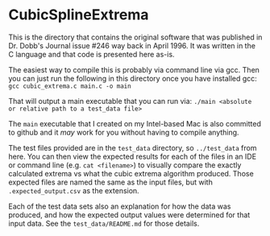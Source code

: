 # CubicSplineExtrema

This is the directory that contains the original software that was published in Dr. Dobb's Journal issue #246 way back in April 1996. It was written in the C language and that code is presented here as-is.

The easiest way to compile this is probably via command line via gcc. Then you can just run the following in this directory once you have installed gcc:
 `gcc cubic_extrema.c main.c -o main`

That will output a main executable that you can run via:
 `./main <absolute or relative path to a test_data file>`

The `main` executable that I created on my Intel-based Mac is also committed to github and it _may_ work for you without having to compile anything.

The test files provided are in the `test_data` directory, so `../test_data` from here.
You can then view the expected results for each of the files in an IDE or command line (e.g. `cat <filename>`) to visually compare the exactly calculated extrema vs what the cubic extrema algorithm produced. Those expected files are named the same as the input files, but with `.expected_output.csv` as the extension.

Each of the test data sets also an explanation for how the data was produced, and how the expected output values were determined for that input data. See the `test_data/README.md` for those details.

